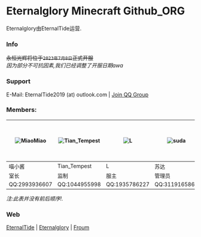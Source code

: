 # Eternalglory Minecraft Github_ORG
Eternalglory由EternalTide运营.

### Info
~~永恒光辉将位于``2023年7月8日``正式开服<br>~~
*因为部分不可抗因素,我们已经调整了开服日期awa*

### Support
E-Mail: EternalTide2019 (at) outlook.com | [Join QQ Group](http://jq.qq.com/?_wv=1027&k=)

### Members:
| ![MiaoMiao](http://q.qlogo.cn/g?b=qq&nk=2993936607&s=100) | ![Tian_Tempest](http://q.qlogo.cn/g?b=qq&nk=1044955998&s=100) | ![L](http://q.qlogo.cn/g?b=qq&nk=1935786227&s=100) | ![suda](http://q.qlogo.cn/g?b=qq&nk=3119165863&s=100) | ![yanfeng](http://q.qlogo.cn/g?b=qq&nk=292397643&s=100) |  <img src="https://raw.githubusercontent.com/EtGYS/.Github/main/profile/images/xunmenglong.jpg" width="100" height="100"> |
|-----------------------------------------------------------|---------------------------------------------------------------|----------------------------------------------------|-------------------------------------------------------|---------------------------------------------------------|---------------------------------------------------------------|
| 喵小酱                                                       | Tian_Tempest                                                  | L                                                  | 苏达                                                    | 炎风                                                      | 迅猛龙                                                           |
| 室长                                                        | 监制                                                            | 服主                                                 | 管理员                                                   | 管理员                                                     | 管理员                                                           |
QQ:2993936607   | QQ:1044955998   | QQ:1935786227 |QQ:3119165863  | QQ:292397643   | QQ:13520911750

*注:此表并没有前后顺序!.*

### Web
[EternalTide](https://etstudios.cn) | [Eternalglory](https://etntl.top) | [Froum](https://forum.etstudios.cn)
